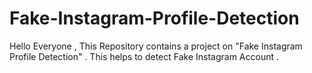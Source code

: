 # Fake-Instagram-Profile-Detection
Hello Everyone , This Repository  contains a project on "Fake Instagram Profile Detection" . This helps to detect Fake Instagram Account .
